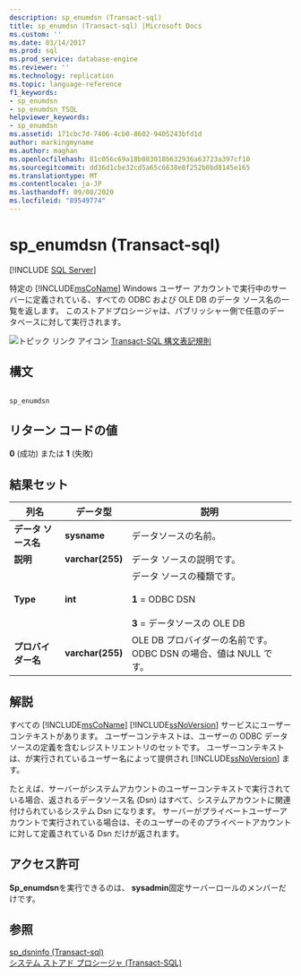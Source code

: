 ```yaml
---
description: sp_enumdsn (Transact-sql)
title: sp_enumdsn (Transact-sql) |Microsoft Docs
ms.custom: ''
ms.date: 03/14/2017
ms.prod: sql
ms.prod_service: database-engine
ms.reviewer: ''
ms.technology: replication
ms.topic: language-reference
f1_keywords:
- sp_enumdsn
- sp_enumdsn_TSQL
helpviewer_keywords:
- sp_enumdsn
ms.assetid: 171cbc7d-7406-4cb0-8602-9405243bfd1d
author: markingmyname
ms.author: maghan
ms.openlocfilehash: 81c056c69a18b083018b632936a63723a397cf10
ms.sourcegitcommit: dd36d1cbe32cd5a65c6638e8f252b0bd8145e165
ms.translationtype: MT
ms.contentlocale: ja-JP
ms.lasthandoff: 09/08/2020
ms.locfileid: "89549774"
---
```

# <a name="sp_enumdsn-transact-sql"></a>sp_enumdsn (Transact-sql)
[!INCLUDE [SQL Server](../../includes/applies-to-version/sqlserver.md)]

  特定の [!INCLUDE[msCoName](../../includes/msconame-md.md)] Windows ユーザー アカウントで実行中のサーバーに定義されている、すべての ODBC および OLE DB のデータ ソース名の一覧を返します。 このストアドプロシージャは、パブリッシャー側で任意のデータベースに対して実行されます。  
  
 ![トピック リンク アイコン](../../database-engine/configure-windows/media/topic-link.gif "トピック リンク アイコン") [Transact-SQL 構文表記規則](../../t-sql/language-elements/transact-sql-syntax-conventions-transact-sql.md)  
  
## <a name="syntax"></a>構文  
  
```  
  
sp_enumdsn  
```  
  
## <a name="return-code-values"></a>リターン コードの値  
 **0** (成功) または **1** (失敗)  
  
## <a name="result-sets"></a>結果セット  
  
|列名|データ型|説明|  
|-----------------|---------------|-----------------|  
|**データ ソース名**|**sysname**|データソースの名前。|  
|**説明**|**varchar(255)**|データ ソースの説明です。|  
|**Type**|**int**|データ ソースの種類です。<br /><br /> **1** = ODBC DSN<br /><br /> **3** = データソースの OLE DB|  
|**プロバイダー名**|**varchar(255)**|OLE DB プロバイダーの名前です。 ODBC DSN の場合、値は NULL です。|  
  
## <a name="remarks"></a>解説  
 すべての [!INCLUDE[msCoName](../../includes/msconame-md.md)] [!INCLUDE[ssNoVersion](../../includes/ssnoversion-md.md)] サービスにユーザーコンテキストがあります。 ユーザーコンテキストは、ユーザーの ODBC データソースの定義を含むレジストリエントリのセットです。 ユーザーコンテキストは、が実行されているユーザー名によって提供され [!INCLUDE[ssNoVersion](../../includes/ssnoversion-md.md)] ます。  
  
 たとえば、サーバーがシステムアカウントのユーザーコンテキストで実行されている場合、返されるデータソース名 (Dsn) はすべて、システムアカウントに関連付けられているシステム Dsn になります。 サーバーがプライベートユーザーアカウントで実行されている場合は、そのユーザーのそのプライベートアカウントに対して定義されている Dsn だけが返されます。  
  
## <a name="permissions"></a>アクセス許可  
 **Sp_enumdsn**を実行できるのは、 **sysadmin**固定サーバーロールのメンバーだけです。  
  
## <a name="see-also"></a>参照  
 [sp_dsninfo &#40;Transact-sql&#41;](../../relational-databases/system-stored-procedures/sp-dsninfo-transact-sql.md)   
 [システム ストアド プロシージャ &#40;Transact-SQL&#41;](../../relational-databases/system-stored-procedures/system-stored-procedures-transact-sql.md)  
  
  
